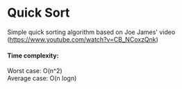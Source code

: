 # Quick Sort

Simple quick sorting algorithm based on Joe James' video (https://www.youtube.com/watch?v=CB_NCoxzQnk)  

#### Time complexity:  
Worst case: O(n^2)  
Average case: O(n logn)